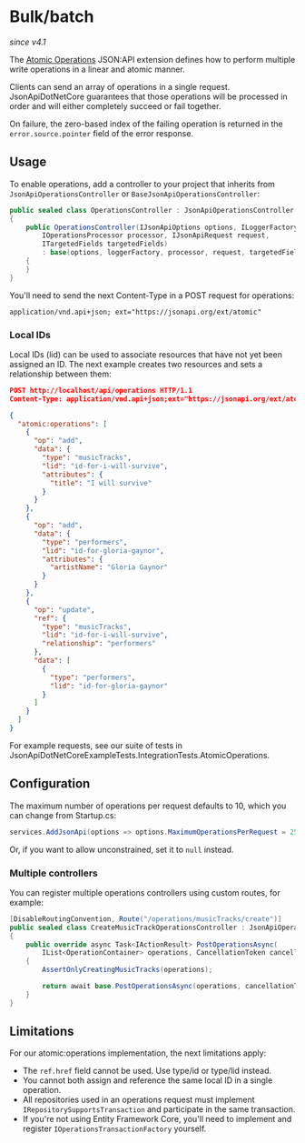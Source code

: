 # Bulk/batch

_since v4.1_

The [Atomic Operations](https://jsonapi.org/ext/atomic/) JSON:API extension defines
how to perform multiple write operations in a linear and atomic manner.

Clients can send an array of operations in a single request. JsonApiDotNetCore guarantees that those
operations will be processed in order and will either completely succeed or fail together.

On failure, the zero-based index of the failing operation is returned in the `error.source.pointer` field of the error response.

## Usage

To enable operations, add a controller to your project that inherits from `JsonApiOperationsController` or `BaseJsonApiOperationsController`:

```c#
public sealed class OperationsController : JsonApiOperationsController
{
    public OperationsController(IJsonApiOptions options, ILoggerFactory loggerFactory,
        IOperationsProcessor processor, IJsonApiRequest request,
        ITargetedFields targetedFields)
        : base(options, loggerFactory, processor, request, targetedFields)
    {
    }
}
```

You'll need to send the next Content-Type in a POST request for operations:

```
application/vnd.api+json; ext="https://jsonapi.org/ext/atomic"
```

### Local IDs

Local IDs (lid) can be used to associate resources that have not yet been assigned an ID.
The next example creates two resources and sets a relationship between them:

```json
POST http://localhost/api/operations HTTP/1.1
Content-Type: application/vnd.api+json;ext="https://jsonapi.org/ext/atomic"

{
  "atomic:operations": [
    {
      "op": "add",
      "data": {
        "type": "musicTracks",
        "lid": "id-for-i-will-survive",
        "attributes": {
          "title": "I will survive"
        }
      }
    },
    {
      "op": "add",
      "data": {
        "type": "performers",
        "lid": "id-for-gloria-gaynor",
        "attributes": {
          "artistName": "Gloria Gaynor"
        }
      }
    },
    {
      "op": "update",
      "ref": {
        "type": "musicTracks",
        "lid": "id-for-i-will-survive",
        "relationship": "performers"
      },
      "data": [
        {
          "type": "performers",
          "lid": "id-for-gloria-gaynor"
        }
      ]
    }
  ]
}
```

For example requests, see our suite of tests in JsonApiDotNetCoreExampleTests.IntegrationTests.AtomicOperations.

## Configuration

The maximum number of operations per request defaults to 10, which you can change from Startup.cs:

```c#
services.AddJsonApi(options => options.MaximumOperationsPerRequest = 250);
```

Or, if you want to allow unconstrained, set it to `null` instead.

### Multiple controllers

You can register multiple operations controllers using custom routes, for example:

```c#
[DisableRoutingConvention, Route("/operations/musicTracks/create")]
public sealed class CreateMusicTrackOperationsController : JsonApiOperationsController
{
    public override async Task<IActionResult> PostOperationsAsync(
        IList<OperationContainer> operations, CancellationToken cancellationToken)
    {
        AssertOnlyCreatingMusicTracks(operations);

        return await base.PostOperationsAsync(operations, cancellationToken);
    }
}
```

## Limitations

For our atomic:operations implementation, the next limitations apply:

- The `ref.href` field cannot be used. Use type/id or type/lid instead.
- You cannot both assign and reference the same local ID in a single operation.
- All repositories used in an operations request must implement `IRepositorySupportsTransaction` and participate in the same transaction.
- If you're not using Entity Framework Core, you'll need to implement and register `IOperationsTransactionFactory` yourself.
